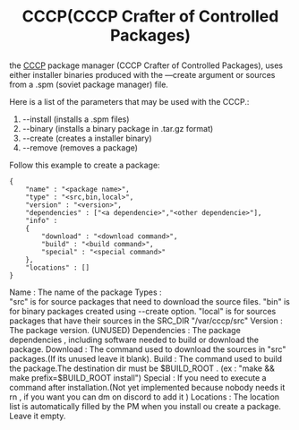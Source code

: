 # <p align="center">CCCP(CCCP Crafter of Controlled Packages)</p>

the [CCCP](https://github.com/Soviet-Linux/CCCP) package manager (CCCP Crafter of Controlled Packages), uses either installer binaries produced with the —create argument or sources from a .spm (soviet package manager) file. 


Here is a list of the parameters that may be used with the CCCP.:
1. --install (installs a .spm files)
1. --binary (installs a binary package in .tar.gz format)
1. --create (creates a installer binary)
1. --remove (removes a package)


Follow this example to create a package:
```
{
    "name" : "<package name>",
    "type" : "<src,bin,local>",
    "version" : "<version>",
    "dependencies" : ["<a dependencie>","<other dependencie>"],
    "info" : 
    {
        "download" : "<download command>",
        "build" : "<build command>",
        "special" : "<special command>"
    },
    "locations" : []
}
```
Name :
The name of the package
Types : \
"src" is for source packages that need to download the source files.
"bin" is for binary packages created using --create option.
"local" is for sources packages that have their sources in the SRC_DIR "/var/cccp/src"
Version :
The package version. (UNUSED)
Dependencies :
The package dependencies , including software needed to build or download the package. 
Download :
The command used to download the sources in "src" packages.(If its unused leave it blank).
Build :
The command used to build the package.The destination dir must be $BUILD_ROOT . (ex : "make && make prefix=$BUILD_ROOT install")
Special :
If you need to execute a command after installation.(Not yet implemented because nobody needs it rn , if you want you can dm on discord to add it )
Locations :
The location list is automatically filled by the PM when you install ou create a package. Leave it empty.



